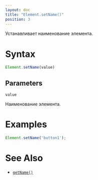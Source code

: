 ```yaml
---
layout: doc
title: "Element.setName()"
position: 3
---
```


Устанавливает наименование элемента.

# Syntax

```js
Element.setName(value)
```

## Parameters

`value`

Наименование элемента.

# Examples

```js
Element.setName('button1');
```

# See Also

* [`getName()`](../Element.getName/)
